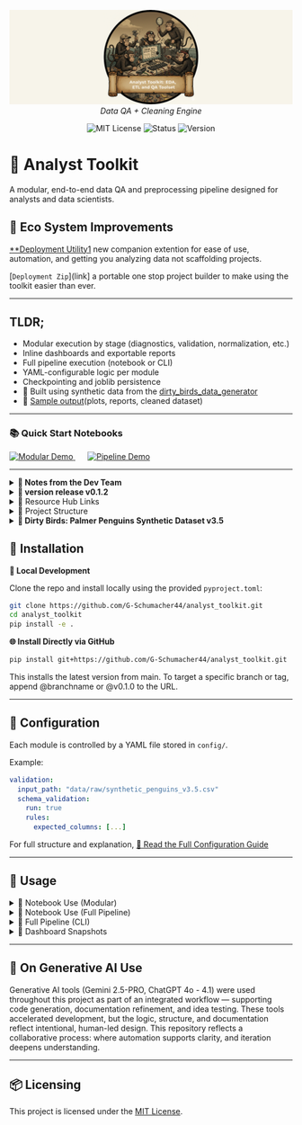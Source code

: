 <p align="center">
  <img src="repo_files/analyst_toolkit_banner.png" alt="Analyst Toolkit Logo" width="1000"/>
  <br>
  <em>Data QA + Cleaning Engine</em>
</p>
<p align="center">
  <img alt="MIT License" src="https://img.shields.io/badge/license-MIT-blue">
  <img alt="Status" src="https://img.shields.io/badge/status-stable-brightgreen">
  <img alt="Version" src="https://img.shields.io/badge/version-v0.1.0-blueviolet">
</p>

# 🧪 Analyst Toolkit

A modular, end-to-end data QA and preprocessing pipeline designed for analysts and data scientists.


## 👀 Eco System Improvements

 [**Deployment Utility1](link) new companion extention for ease of use, automation, and getting you analyzing data not scaffolding projects.

 [`Deployment Zip`](link] a portable one stop project builder to make using the toolkit easier than ever.


---

## TLDR;

- Modular execution by stage (diagnostics, validation, normalization, etc.)  
- Inline dashboards and exportable reports  
- Full pipeline execution (notebook or CLI)  
- YAML-configurable logic per module  
- Checkpointing and joblib persistence  
- 🐧 Built using synthetic data from the [dirty_birds_data_generator](https://github.com/G-Schumacher44/dirty_birds_data_generator)
- 📂 [Sample output](exports/sample/)(plots, reports, cleaned dataset)

---

### 📚 Quick Start Notebooks

<p align="left">
  <a href="notebooks/00_analyst_toolkit_modular_demo.ipynb" style="margin-right: 10px;">
    <img alt="Modular Demo" src="https://img.shields.io/badge/Demo%20Notebook-Modular-blue?style=for-the-badge&logo=jupyter" />
  </a>
  &nbsp;&nbsp;
  <a href="notebooks/01_analyst_toolkit_pipeline_demo.ipynb">
    <img alt="Pipeline Demo" src="https://img.shields.io/badge/Demo%20Notebook-Full%20Pipeline-green?style=for-the-badge&logo=python" />
  </a>
</p>

---

<details>
<summary><strong>📝 Notes from the Dev Team</strong></summary>
<br>

**Why build a toolkit for analysts?**

I built the Analyst Toolkit to eliminate the most frustrating part of the analytics workflow — wasting hours on boilerplate cleaning when we should be exploring, validating, and learning. This system gives you:

- A one-stop first-pass QA and cleaning run, fully executable in a single notebook
- Total modularity — run stage by stage or all at once
- YAML-driven control over everything from null handling to audit thresholds

 Every step leaves behind artifacts: dashboards, exports, warnings, checkpoints. You don’t just *run* the pipeline — you *see* it working. You know what changed, where it changed, and what the implications are downstream. Giving the user **auditable automation**, and the insights needed to solve downsteam problems.

It is overbuilt in the ways that matter: transparency, reproducibility, trust. It’s designed for team collaboration, for portfolio projects, for production QA. It’s for your current self — and your future self — when you need to revisit a workflow six months from now.

The system is human readable and YAML-driven — for your team, stakeholders, and yourself.

</details>

<details>
<summary><strong>🫆 version release v0.1.2</strong></summary>

**v0.1.2**
- Core module scaffolding complete (M01–M10)
- Full pipeline execution works in notebook and CLI mode
- Dashboard rendering with inline or exportable options
- Joblib-based checkpointing and YAML-driven behavior

**Plans for v0.2.0**
- Add dynamic changelog to track transformations end-to-end
- Reporting systems and exporting refractor 
- Expand visual EDA and statistical audit tools
- Add streaming-friendly dashboard format (e.g., Streamlit or Voila prototype)

</details>

<details><summary>📎 Resource Hub Links</summary>

- [🧭 Config Guide](resource_hub/config_guide.md) — Overview of all YAML configuration files
- [📦 Config Template Bundle (ZIP)](resource_hub/config.zip) — Full set of starter YAMLs for each module
- [📘 Usage Guide](resource_hub/usage_guide.md) — Running the toolkit via notebooks or CLI
- [📗 Notebook Usage Guide](resource_hub/notebook_usage_guide.md) — Full breakdown of how each module is used in notebooks
</details>

<details>
<summary>📂 Project Structure</summary>

```
📦 src/                              # Source root
│
├── __init__.py                     # (Optional) top-level init
│
├── analyst_toolkit/                # 🔧 Main toolkit package
│   ├── __init__.py
│   ├── run_toolkit_pipeline.py     # CLI + notebook entrypoint
│
│   ├── m00_utils/                  # Shared utilities (config, loading, exporting, rendering)
│   ├── m01_diagnostics/           # Data profiling and structural diagnostics
│   ├── m02_validation/            # Schema validation and certification gate
│   ├── m03_normalization/         # Data cleaning and standardization
│   ├── m04_duplicates/            # Duplicate detection and removal
│   ├── m05_detect_outliers/       # Outlier detection (IQR, z-score)
│   ├── m06_outlier_handling/      # Outlier imputation or transformation
│   ├── m07_imputation/            # Missing data imputation
│   ├── m08_visuals/               # Plotting utilities and dashboard rendering
│   └── m10_final_audit/           # Final audit, edits, and pipeline certification
└── archive/                        # Legacy or prototype modules (optional, safe to ignore)
│
├── 🧪 notebooks/                   # Interactive tutorial notebooks (modular & full run)
│
├── ⚙️ config/                     # YAML configuration files (one per module + full run)
│
├── 📂 data/
│   ├── raw/                       # Original input datasets (e.g., synthetic_penguins_v3.5.csv)
│   ├── processed/                 # Final certified outputs (.csv)
│   └── features/                  # Optional engineered features (if extended)
│
├── 📤 exports/
│   ├── joblib/                    # All checkpointed DataFrames
│   ├── plots/                     # Auto-generated visualizations (per module)
│   └── reports/                   # XLSX/CSV audit reports (per module)
│
├── resource_hub                   # Reference, Guidebooks, Documentation
├── pyproject.toml                 # Build config for TOML-based packaging
├── requirements.txt              # Required packages for pip installs
├── .env / .env.template           # Environment variables (if needed)
├── .gitignore                    # Standard ignore patterns
└── README.md                     # Project overview and usage instructions
```
</details>

<details>
<summary><strong>🐧 Dirty Birds: Palmer Penguins Synthetic Dataset v3.5</strong></summary>
<br>

This toolkit is developed and tested using the <strong>Dirty Birds v3.5</strong> dataset — a fully synthetic recreation of the Palmer Penguins dataset, purposefully enriched with ambiguity, anomalies, and missing data. The dataset is generated using <a href="https://github.com/G-Schumacher44/dirty_birds_data_generator">penguin_synthetic_data_generator.py</a>, a synthentic data generator that simulates viable research data and injects realistic biological variance and field collection noise for robust QA testing.


🐧 Features include:
- Categorical anomalies (typos, whitespace, & swaps)
- Numeric outliers and skew (both in error and in biological boundaries)
- Nullable fields in both wide and narrow formats
- Simulated noise to match real-world field data collection

</details>
 
## 🧰 Installation

**🔧 Local Development**

Clone the repo and install locally using the provided `pyproject.toml`:

```bash
git clone https://github.com/G-Schumacher44/analyst_toolkit.git
cd analyst_toolkit
pip install -e .
```
**🌐 Install Directly via GitHub**

```bash
pip install git+https://github.com/G-Schumacher44/analyst_toolkit.git
```
This installs the latest version from main. To target a specific branch or tag, append @branchname or @v0.1.0 to the URL.

---

## 🧾 Configuration

Each module is controlled by a YAML file stored in `config/`.

Example:

```yaml
validation:
  input_path: "data/raw/synthetic_penguins_v3.5.csv"
  schema_validation:
    run: true
    rules:
      expected_columns: [...]
```

For full structure and explanation, [📘 Read the Full Configuration Guide](resource_hub/config_guide.md)


---

## 🧪 Usage

<details>
<summary>📓 Notebook Use (Modular)</summary>

Run each module interactively inside a Jupyter notebook. 

**Example**

```python
from analyst_toolkit.m02_validation.run_validation_pipeline import run_validation_pipeline
from analyst_toolkit.m00_utils.config_loader import load_config
from analyst_toolkit.m00_utils.load_data import load_csv

# --- Load config and unpack validation settings ---
val_config = load_config("config/validation_config_template.yaml")
val_cfg = val_config.get("validation", {})
notebook_mode = val_config.get("notebook", True)
run_id = val_config.get("run_id", "demo_run")


# --- Load raw data from path defined in config ---
input_path = diag_cfg.get("input_path")
if not input_path:
    raise ValueError("🛑 No input_path specified in diagnostics config.")
df_raw = load_csv(input_path)

# --- Run Validation Module ---
df_validated = run_validation_pipeline(
    config=val_cfg,
    df=df_profiled,
    notebook=notebook_mode,
    run_id=run_id
)
```

Modules render dashboards inline if `notebook: true` is set in the YAML config.

>See [📗 Notebook Usage Guide](resource_hub/notebook_usage_guide.md) for a full breakdown

</details>

<details>
<summary>📓 Notebook Use (Full Pipeline)</summary>

Run the full pipeline interactively inside a Jupyter notebook.

**Example**

```python
from analyst_toolkit.run_toolkit_pipeline import run_full_pipeline

final_df = run_full_pipeline(config_path="config/run_toolkit_config.yaml")

```

Modules render dashboards inline if `notebook: true` is set in the YAML config.

Each module reads its own YAML config file, with optional global overrides in `config/run_toolkit_config.yaml`. Example:

```YAML
# --- Global Run Settings ---
run_id: "CLI_2_QA"
notebook: false

# --- Pipeline Entry Point ---
# The single, explicit path for the initial raw data load.
pipeline_entry_path: "data/raw/synthetic_penguins_v3.5.csv"

#individual module entry points
modules:
  diagnostics:
    run: true
    config_path: "config/diag_config_template.yaml"

  validation:
    run: true
    config_path: "config/validation_config_template.yaml"

```

>See [📗 Notebook Usage Guide](resource_hub/notebook_usage_guide.md) for a full breakdown

</details>

<details>
<summary>🔁 Full Pipeline (CLI)</summary>

Run the pipeline in `CLI` using the fallowing command.

```bash

python -m analyst_toolkit.run_toolkit_pipeline --config config/run_toolkit_config.yaml

```

>For full structure and explanation, [📘 Read the Full Usage Guide](resource_hub/usage_guide.md) 

</details>

<details>
<summary>📃 Dashboard Snapshots</summary>

<div align="center">
  <table>
    <tr>
      <td><img src="repo_files/db_screen_00.png" width="400"/></td>
      <td><img src="repo_files/db_screen_1.png" width="400"/></td>
    </tr>
    <tr>
      <td><img src="repo_files/db_screen_2.png" width="400"/></td>
      <td><img src="repo_files/db_screen_3.png" width="400"/></td>
    </tr>
  </table>
</div>

</details>

</details>

---

## 🤝 On Generative AI Use

Generative AI tools (Gemini 2.5-PRO, ChatGPT 4o - 4.1) were used throughout this project as part of an integrated workflow — supporting code generation, documentation refinement, and idea testing. These tools accelerated development, but the logic, structure, and documentation reflect intentional, human-led design. This repository reflects a collaborative process: where automation supports clarity, and iteration deepens understanding.

---

## 📦 Licensing

This project is licensed under the [MIT License](LICENSE).
